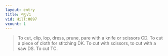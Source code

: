 ```yaml
---
layout: entry
title: འདྲ་√1
vid: Hill:0897
vcount: 1
---
```

> To cut, clip, lop, dress, prune, pare with a knife or scissors CD\. To cut a piece of cloth for stitching DK\. To cut with scissors, to cut with a saw DS\. To cut TC\.


